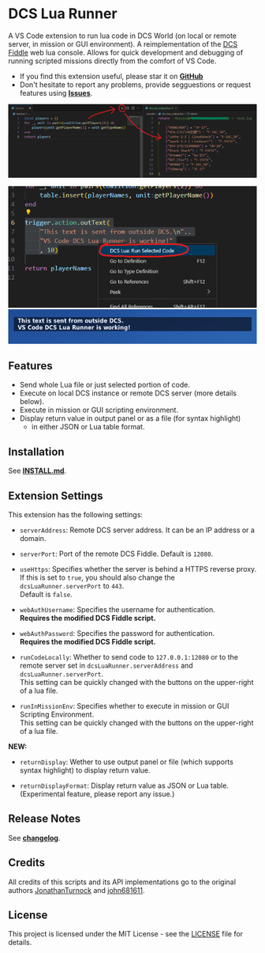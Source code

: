 # DCS Lua Runner

A VS Code extension to run lua code in DCS World (on local or remote server, in mission or GUI environment). A reimplementation of the  [DCS Fiddle](https://github.com/JonathanTurnock/dcsfiddle) web lua console. Allows for quick development and debugging of running scripted missions directly from the comfort of VS Code.

- If you find this extension useful, please star it on [**GitHub**](https://github.com/omltcat/dcs-lua-runner)
- Don't hesitate to report any problems, provide segguestions or request features using [**Issues**](https://github.com/omltcat/dcs-lua-runner/issues).

![Demo1](docs/img/demo1-new.png)

![Demo2-1](docs/img/demo2-1.png)  
![Demo2-2](docs/img/demo2-2.png)

## Features
- Send whole Lua file or just selected portion of code.
- Execute on local DCS instance or remote DCS server (more details below).
- Execute in mission or GUI scripting environment.
- Display return value in output panel or as a file (for syntax highlight)
    - in either JSON or Lua table format.

## Installation
See [**INSTALL.md**](INSTALL.md).

## Extension Settings

This extension has the following settings:

- `serverAddress`: Remote DCS server address. It can be an IP address or a domain.

- `serverPort`: Port of the remote DCS Fiddle. Default is `12080`.

- `useHttps`: Specifies whether the server is behind a HTTPS reverse proxy.   
If this is set to `true`, you should also change the `dcsLuaRunner.serverPort` to `443`.   
Default is `false`.

- `webAuthUsername`: Specifies the username for authentication.   
**Requires the modified DCS Fiddle script.**

- `webAuthPassword`: Specifies the password for authentication.   
**Requires the modified DCS Fiddle script.**

- `runCodeLocally`: Whether to send code to `127.0.0.1:12080` or to the remote server set in `dcsLuaRunner.serverAddress` and `dcsLuaRunner.serverPort`.   
This setting can be quickly changed with the buttons on the upper-right of a lua file.

- `runInMissionEnv`: Specifies whether to execute in mission or GUI Scripting Environment.  
This setting can be quickly changed with the buttons on the upper-right of a lua file.

**NEW:**
- `returnDisplay`: Wether to use output panel or file (which supports syntax highlight) to display return value.

- `returnDisplayFormat`: Display return value as JSON or Lua table. (Experimental feature, please report any issue.)

## Release Notes

See [**changelog**](CHANGELOG.md).


## Credits
All credits of this scripts and its API implementations go to the original authors [JonathanTurnock](https://github.com/JonathanTurnock) and [john681611](https://github.com/john681611).

## License

This project is licensed under the MIT License - see the [LICENSE](LICENSE.md) file for details.
